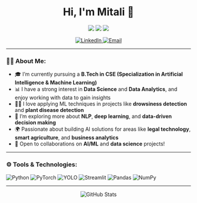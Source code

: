 <h1 align="center">Hi, I'm Mitali 👋</h1>

<p align="center">
  <img src="https://img.shields.io/badge/B.Tech-CSE(AI%20%26%20ML)-red?style=flat-square" />
  <img src="https://img.shields.io/badge/Data%20Science-Enthusiast-orange?style=flat-square" />
  <img src="https://img.shields.io/badge/Projects%20in-YOLOv5,%20PyTorch-pink?style=flat-square" />
</p>

<p align="center">
  <a href="https://www.linkedin.com/in/mitali-rawat-2584a8250">
    <img src="https://img.shields.io/badge/LinkedIn-Mitali-blue?logo=linkedin&style=flat-square" alt="LinkedIn" />
  </a>
  <a href="mailto:mitalirawat203@gmail.com">
    <img src="https://img.shields.io/badge/Email-mitalirawat203@gmail.com-darkgreen?style=flat-square" alt="Email" />
  </a>
</p>

---

### 👨‍💻 About Me:

- 🎓 I’m currently pursuing a **B.Tech in CSE (Specialization in Artificial Intelligence & Machine Learning)**
- 📊 I have a strong interest in **Data Science** and **Data Analytics**, and enjoy working with data to gain insights
- 👨‍🔬 I love applying ML techniques in projects like **drowsiness detection** and **plant disease detection**
- 🌱 I’m exploring more about **NLP**, **deep learning**, and **data-driven decision making**
- 🌍 Passionate about building AI solutions for areas like **legal technology**, **smart agriculture**, and **business analytics**
- 🤝 Open to collaborations on **AI/ML** and **data science** projects!

---

### ⚙️ Tools & Technologies:

![Python](https://img.shields.io/badge/-Python-333333?style=flat-square&logo=python)
![PyTorch](https://img.shields.io/badge/-PyTorch-333333?style=flat-square&logo=pytorch)
![YOLO](https://img.shields.io/badge/-YOLO-333333?style=flat-square&logo=yolo)
![Streamlit](https://img.shields.io/badge/-Streamlit-333333?style=flat-square&logo=streamlit)
![Pandas](https://img.shields.io/badge/-Pandas-333333?style=flat-square&logo=pandas)
![NumPy](https://img.shields.io/badge/-NumPy-333333?style=flat-square&logo=numpy)

---

<p align="center">
  <img src="https://github-readme-stats.vercel.app/api?username=mitalirawat20&show_icons=true&theme=radical" alt="GitHub Stats" />
</p>

